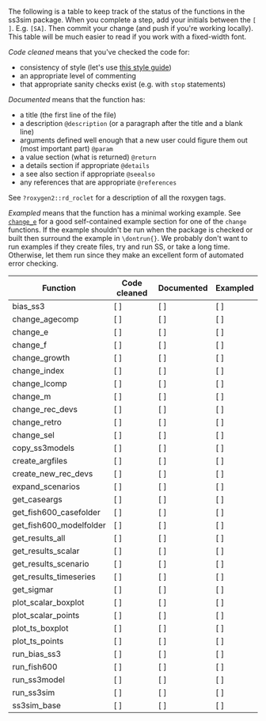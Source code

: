 The following is a table to keep track of the status of the functions in the
ss3sim package. When you complete a step, add your initials between the `[ ]`.
E.g. `[SA]`. Then commit your change (and push if you're working locally). This
table will be much easier to read if you work with a fixed-width font.

*Code cleaned* means that you've checked the code for:

- consistency of style (let's use [this style guide](http://adv-r.had.co.nz/Style.html))
- an appropriate level of commenting
- that appropriate sanity checks exist (e.g. with `stop` statements)

*Documented* means that the function has:

- a title (the first line of the file)
- a description `@description` (or a paragraph after the title and a blank
  line)
- arguments defined well enough that a new user could figure them out (most
  important part) `@param`
- a value section (what is returned) `@return`
- a details section if appropriate `@details`
- a see also section if appropriate `@seealso`
- any references that are appropriate `@references`

See `?roxygen2::rd_roclet` for a description of all the roxygen tags.

*Exampled* means that the function has a minimal working example. See
[`change_e`](https://github.com/seananderson/ss3sim/blob/master/R/change_e.r)
for a good self-contained example section for one of the `change` functions. If
the example shouldn't be run when the package is checked or built then
surround the example in `\dontrun{}`. We probably don't want to run examples
if they create files, try and run SS, or take a long time. Otherwise, let
them run since they make an excellent form of automated error checking.


Function                | Code cleaned  | Documented    | Exampled
----------------------- | ------------- | ------------  | --------
bias_ss3                |  [ ]          |  [ ]          |  [ ]
change_agecomp          |  [ ]          |  [ ]          |  [ ]
change_e                |  [ ]          |  [ ]          |  [ ]
change_f                |  [ ]          |  [ ]          |  [ ]
change_growth           |  [ ]          |  [ ]          |  [ ]
change_index            |  [ ]          |  [ ]          |  [ ]
change_lcomp            |  [ ]          |  [ ]          |  [ ]
change_m                |  [ ]          |  [ ]          |  [ ]
change_rec_devs         |  [ ]          |  [ ]          |  [ ]
change_retro            |  [ ]          |  [ ]          |  [ ]
change_sel              |  [ ]          |  [ ]          |  [ ]
copy_ss3models          |  [ ]          |  [ ]          |  [ ]
create_argfiles         |  [ ]          |  [ ]          |  [ ]
create_new_rec_devs     |  [ ]          |  [ ]          |  [ ]
expand_scenarios        |  [ ]          |  [ ]          |  [ ]
get_caseargs            |  [ ]          |  [ ]          |  [ ]
get_fish600_casefolder  |  [ ]          |  [ ]          |  [ ]
get_fish600_modelfolder |  [ ]          |  [ ]          |  [ ]
get_results_all         |  [ ]          |  [ ]          |  [ ]
get_results_scalar      |  [ ]          |  [ ]          |  [ ]
get_results_scenario    |  [ ]          |  [ ]          |  [ ]
get_results_timeseries  |  [ ]          |  [ ]          |  [ ]
get_sigmar              |  [ ]          |  [ ]          |  [ ]
plot_scalar_boxplot     |  [ ]          |  [ ]          |  [ ]
plot_scalar_points      |  [ ]          |  [ ]          |  [ ]
plot_ts_boxplot         |  [ ]          |  [ ]          |  [ ]
plot_ts_points          |  [ ]          |  [ ]          |  [ ]
run_bias_ss3            |  [ ]          |  [ ]          |  [ ]
run_fish600             |  [ ]          |  [ ]          |  [ ]
run_ss3model            |  [ ]          |  [ ]          |  [ ]
run_ss3sim              |  [ ]          |  [ ]          |  [ ]
ss3sim_base             |  [ ]          |  [ ]          |  [ ]
